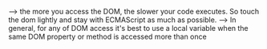 --> the more you access the DOM, the slower your code executes. So touch the dom lightly and stay with ECMAScript as much as possible.
--> In general, for any of DOM access it's best to use a local variable when the same DOM property or method is accessed more than once